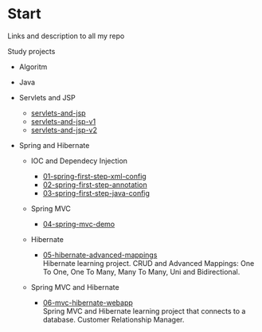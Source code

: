 # Start
Links and description to all my repo

Study projects

  - Algoritm
  
  - Java
  
  - Servlets and JSP
    - [servlets-and-jsp](https://github.com/FlorescuAndrei/servlets-and-jsp.git)
    - [servlets-and-jsp-v1](https://github.com/FlorescuAndrei/servlets-and-jsp-v1.git)
    - [servlets-and-jsp-v2](https://github.com/FlorescuAndrei/servlets-and-jsp-v2.git)
   
  - Spring and Hibernate
  
      - IOC and Dependecy Injection
        - [01-spring-first-step-xml-config](https://github.com/FlorescuAndrei/01-spring-first-step-xml-config.git)
        - [02-spring-first-step-annotation](https://github.com/FlorescuAndrei/02-spring-first-step-annotation.git)
        - [03-spring-first-step-java-config](https://github.com/FlorescuAndrei/03-spring-first-step-java-config.git)
        
      - Spring MVC
        - [04-spring-mvc-demo](https://github.com/FlorescuAndrei/04-spring-mvc-demo.git)
      
      - Hibernate
        - [05-hibernate-advanced-mappings](https://github.com/FlorescuAndrei/05-hibernate-advanced-mappings.git)  
          Hibernate learning project. CRUD and Advanced Mappings: One To One, One To Many, Many To Many, Uni and Bidirectional.
          
       - Spring MVC and Hibernate
         - [06-mvc-hibernate-webapp](https://github.com/FlorescuAndrei/06-mvc-hibernate-webapp.git)  
          Spring MVC and Hibernate learning project that connects to a database. Customer Relationship Manager.
        
 
